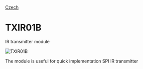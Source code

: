 
[Czech](./README.cs.md)
<!--- module --->
# TXIR01B
<!--- Emodule --->

<!--- subtitle ---> IR transmitter module <!--- Esubtitle --->

![TXIR01B]()

<!--- description ---> The module is useful for quick implementation SPI IR transmitter<!--- Edescription --->
            